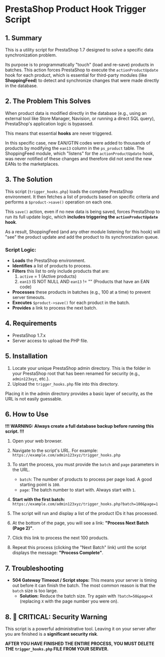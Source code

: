 # PrestaShop Product Hook Trigger Script

## 1. Summary

This is a utility script for PrestaShop 1.7 designed to solve a specific data synchronization problem.

Its purpose is to programmatically "touch" (load and re-save) products in batches. This action forces PrestaShop to execute the `actionProductUpdate` hook for each product, which is essential for third-party modules (like **ShoppingFeed**) to detect and synchronize changes that were made directly in the database.

## 2. The Problem This Solves

When product data is modified directly in the database (e.g., using an external tool like Store Manager, Navision, or running a direct SQL query), PrestaShop's application logic is bypassed.

This means that essential **hooks** are never triggered.

In this specific case, new EAN/GTIN codes were added to thousands of products by modifying the `ean13` column in the `ps_product` table. The ShoppingFeed module, which "listens" for the `actionProductUpdate` hook, was never notified of these changes and therefore did not send the new EANs to the marketplaces.

## 3. The Solution

This script (`trigger_hooks.php`) loads the complete PrestaShop environment. It then fetches a list of products based on specific criteria and performs a `$product->save()` operation on each one.

This `save()` action, even if no new data is being saved, forces PrestaShop to run its full update logic, which **includes triggering the `actionProductUpdate` hook**.

As a result, ShoppingFeed (and any other module listening for this hook) will "see" the product update and add the product to its synchronization queue.

### Script Logic:

* **Loads** the PrestaShop environment.
* **Identifies** a list of products to process.
* **Filters** this list to only include products that are:
    1.  `active` = 1 (Active products)
    2.  `ean13` IS NOT NULL AND `ean13` != "" (Products that have an EAN code)
* **Processes** these products in batches (e.g., 100 at a time) to prevent server timeouts.
* **Executes** `$product->save()` for each product in the batch.
* **Provides** a link to process the next batch.

## 4. Requirements

* PrestaShop 1.7.x
* Server access to upload the PHP file.

## 5. Installation

1.  Locate your unique PrestaShop admin directory. This is the folder in your PrestaShop root that has been renamed for security (e.g., `admin123xyz`, etc.).
2.  Upload the `trigger_hooks.php` file into this directory.

Placing it in the admin directory provides a basic layer of security, as the URL is not easily guessable.

## 6. How to Use

**!!! WARNING: Always create a full database backup before running this script. !!!**

1.  Open your web browser.
2.  Navigate to the script's URL. For example:
    `https://example.com/admin123xyz/trigger_hooks.php`
3.  To start the process, you must provide the `batch` and `page` parameters in the URL.
    * `batch`: The number of products to process per page load. A good starting point is `100`.
    * `page`: The batch number to start with. Always start with `1`.

4.  **Start with the first batch:**
    `https://example.com/admin123xyz/trigger_hooks.php?batch=100&page=1`

5.  The script will run and display a list of the product IDs it has processed.
6.  At the bottom of the page, you will see a link: **"Process Next Batch (Page 2)"**.
7.  Click this link to process the next 100 products.
8.  Repeat this process (clicking the "Next Batch" link) until the script displays the message: **"Process Complete"**.

## 7. Troubleshooting

* **504 Gateway Timeout / Script stops:** This means your server is timing out before it can finish the batch. The most common reason is that the `batch` size is too large.
    * **Solution:** Reduce the batch size. Try again with `?batch=50&page=X` (replacing `X` with the page number you were on).

## 8. 🚨 CRITICAL: Security Warning

This script is a powerful administrative tool. Leaving it on your server after you are finished is a **significant security risk**.

**AFTER YOU HAVE FINISHED THE ENTIRE PROCESS, YOU MUST DELETE THE `trigger_hooks.php` FILE FROM YOUR SERVER.**
